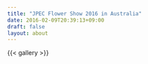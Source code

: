 ```yaml
---
title: "JPEC Flower Show 2016 in Australia"
date: 2016-02-09T20:39:13+09:00
draft: false
layout: about
---
```

{{< gallery >}}
